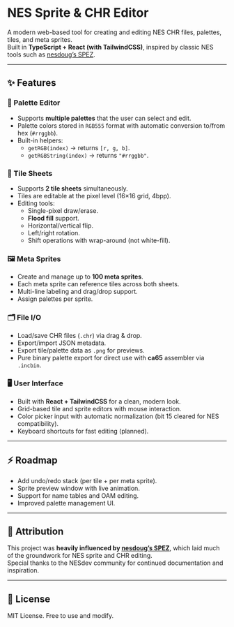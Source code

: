 # NES Sprite & CHR Editor

A modern web-based tool for creating and editing NES CHR files, palettes, tiles, and meta sprites.  
Built in **TypeScript + React (with TailwindCSS)**, inspired by classic NES tools such as [nesdoug’s SPEZ](https://github.com/nesdoug).

---

## ✨ Features

### 🎨 Palette Editor
- Supports **multiple palettes** that the user can select and edit.
- Palette colors stored in `RGB555` format with automatic conversion to/from hex (`#rrggbb`).
- Built-in helpers:
  - `getRGB(index)` → returns `[r, g, b]`.
  - `getRGBString(index)` → returns `"#rrggbb"`.

### 🧱 Tile Sheets
- Supports **2 tile sheets** simultaneously.
- Tiles are editable at the pixel level (16×16 grid, 4bpp).
- Editing tools:
  - Single-pixel draw/erase.
  - **Flood fill** support.
  - Horizontal/vertical flip.
  - Left/right rotation.
  - Shift operations with wrap-around (not white-fill).

### 🖼️ Meta Sprites
- Create and manage up to **100 meta sprites**.
- Each meta sprite can reference tiles across both sheets.
- Multi-line labeling and drag/drop support.
- Assign palettes per sprite.

### 🗂️ File I/O
- Load/save CHR files (`.chr`) via drag & drop.
- Export/import JSON metadata.
- Export tile/palette data as `.png` for previews.
- Pure binary palette export for direct use with **ca65** assembler via `.incbin`.

### 🖥️ User Interface
- Built with **React + TailwindCSS** for a clean, modern look.
- Grid-based tile and sprite editors with mouse interaction.
- Color picker input with automatic normalization (bit 15 cleared for NES compatibility).
- Keyboard shortcuts for fast editing (planned).

---

## ⚡ Roadmap
- Add undo/redo stack (per tile + per meta sprite).
- Sprite preview window with live animation.
- Support for name tables and OAM editing.
- Improved palette management UI.

---

## 🙏 Attribution
This project was **heavily influenced by [nesdoug’s SPEZ](https://github.com/nesdoug)**, which laid much of the groundwork for NES sprite and CHR editing.  
Special thanks to the NESdev community for continued documentation and inspiration.

---

## 📜 License
MIT License. Free to use and modify.
